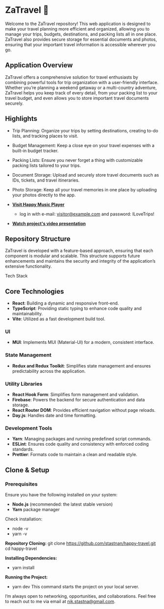 # ZaTravel 🧳

Welcome to the ZaTravel repository! This web application is designed to make your travel planning more efficient and organized, allowing you to manage your trips, budgets, destinations, and packing lists all in one place. ZaTravel also provides secure storage for essential documents and photos, ensuring that your important travel information is accessible wherever you go.

## Application Overview

ZaTravel offers a comprehensive solution for travel enthusiasts by combining powerful tools for trip organization with a user-friendly interface. Whether you’re planning a weekend getaway or a multi-country adventure, ZaTravel helps you keep track of every detail, from your packing list to your travel budget, and even allows you to store important travel documents securely.

## Highlights

- Trip Planning: Organize your trips by setting destinations, creating to-do lists, and tracking places to visit.
- Budget Management: Keep a close eye on your travel expenses with a built-in budget tracker.
- Packing Lists: Ensure you never forget a thing with customizable packing lists tailored to your trips.
- Document Storage: Upload and securely store travel documents such as IDs, tickets, and travel itineraries.
- Photo Storage: Keep all your travel memories in one place by uploading your photos directly to the app.

- **[Visit Happy Music Player](https://za-travel.web.app/login)**
  - log in with e-mail: visitor@example.com and password: ILoveTrips!
- **[Watch project's video presentation]()**

## Repository Structure

ZaTravel is developed with a feature-based approach, ensuring that each component is modular and scalable. This structure supports future enhancements and maintains the security and integrity of the application’s extensive functionality.

Tech Stack

## Core Technologies

- **React**: Building a dynamic and responsive front-end.
- **TypeScript**: Providing static typing to enhance code quality and maintainability.
- **Vite**: Utilized as a fast development build tool.

### UI

- **MUI**: Implements MUI (Material-UI) for a modern, consistent interface.

### State Management

- **Redux and Redux Toolkit**: Simplifies state management and ensures predictability across the application.

### Utility Libraries

- **React Hook Form**: Simplifies form management and validation.
- **Firebase**: Powers the backend for secure authentication and data storage.
- **React Router DOM**: Provides efficient navigation without page reloads.
- **Day.js**: Handles date and time formatting.

### Development Tools

- **Yarn**: Managing packages and running predefined script commands.
- **ESLint**: Ensures code quality and consistency with enforced coding standards.
- **Prettier**: Formats code to maintain a clean and readable style.

## Clone & Setup

### Prerequisites

Ensure you have the following installed on your system:

- **Node.js** (recommended: the latest stable version)
- **Yarn** package manager

Check installation:

- node -v
- yarn -v

**Repository Cloning:**
git clone https://github.com/stastnan/happy-travel.git
cd happy-travel

**Installing Dependencies:**

- yarn install

**Running the Project:**

- yarn dev
  This command starts the project on your local server.

I’m always open to networking, opportunities, and collaborations. Feel free to reach out to me via email at nik.stastna@gmail.com.
